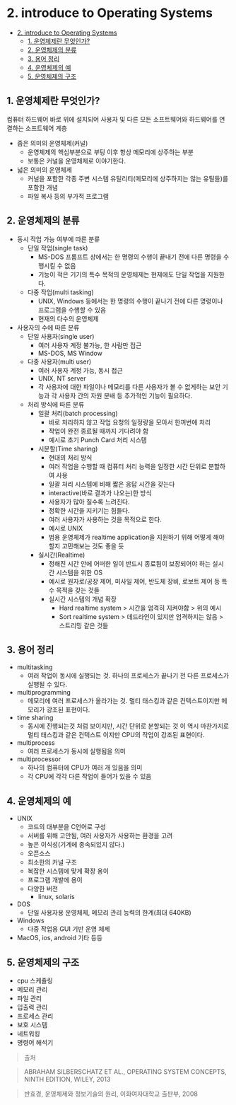 # 2. introduce to Operating Systems

<!--ts-->

- [2. introduce to Operating Systems](#2-introduce-to-operating-systems)
  - [1. 운영체제란 무엇인가?](#1-운영체제란-무엇인가)
  - [2. 운영체제의 분류](#2-운영체제의-분류)
  - [3. 용어 정리](#3-용어-정리)
  - [4. 운영체제의 예](#4-운영체제의-예)
  - [5. 운영체제의 구조](#5-운영체제의-구조)

<!-- Created by https://github.com/ekalinin/github-markdown-toc -->
<!-- Added by: sungminyou, at: 2022년 6월 11일 토요일 15시 37분 11초 KST -->

<!--te-->

## 1. 운영체제란 무엇인가?

컴퓨터 하드웨어 바로 위에 설치되어 사용자 및 다른 모든 소프트웨어와 하드웨어를 연결하는 소프트웨어 계층

- 좁은 의미의 운영체제(커널)
  - 운영체제의 핵심부분으로 부팅 이후 항상 메모리에 상주하는 부분
  - 보통은 커널을 운영체제로 이야기한다.
- 넓은 의미의 운영체제
  - 커널을 포함한 각종 주변 시스템 유틸리티(메모리에 상주하지는 않는 유틸들)를 포함한 개념
  - 파일 복사 등의 부가적 프로그램

## 2. 운영체제의 분류

- 동시 작업 가능 여부에 따른 분류
  - 단일 작업(single task)
    - MS-DOS 프롬프트 상에서는 한 명령의 수행이 끝내기 전에 다른 명령을 수행시킬 수 없음
    - 기능이 적은 기기의 특수 목적의 운영체제는 현제에도 단일 작업을 지원한다.
  - 다중 작업(multi tasking)
    - UNIX, Windows 등에서는 한 명령의 수행이 끝나기 전에 다른 명령이나 프로그램을 수행할 수 있음
    - 현재의 다수의 운영체제
- 사용자의 수에 따른 분류
  - 단일 사용자(single user)
    - 여러 사용자 계정 불가능, 한 사람만 접근
    - MS-DOS, MS Window
  - 다중 사용자(multi user)
    - 여러 사용자 계정 가능, 동시 접근
    - UNIX, NT server
    - 각 사용자에 대한 파일이나 메모리를 다른 사용자가 볼 수 없게하는 보안 기능과 각 사용자 간의 자원 분배 등 추가적인 기능이 필요하다.
  - 처리 방식에 따른 분류
    - 일괄 처리(batch processing)
      - 바로 처리하지 않고 작업 요청의 일정량을 모아서 한꺼번에 처리
      - 작업이 완전 종료될 때까지 기다려야 함
      - 예시로 초기 Punch Card 처리 시스템
    - 시분할(Time sharing)
      - 현대의 처리 방식
      - 여러 작업을 수행할 때 컴퓨터 처리 능력을 일정한 시간 단위로 분할하여 사용
      - 일괄 처리 시스템에 비해 짧은 응답 시간을 갖는다
      - interactive(바로 결과가 나오는)한 방식
      - 사용자가 많아 질수록 느려진다.
      - 정확한 시간을 지키기는 힘들다.
      - 여러 사용자가 사용하는 것을 목적으로 한다.
      - 예시로 UNIX
      - 범용 운영체제가 realtime application을 지원하기 위해 어떻게 해야할지 고민해보는 것도 좋을 듯
    - 실시간(Realtime)
      - 정해진 시간 안에 어떠한 일이 반드시 종료됨이 보장되어야 하는 실시간 시스템을 위한 OS
      - 예시로 원자로/공장 제어, 미사일 제어, 반도체 장비, 로보트 제어 등 특수 목적을 갖는 것들
      - 실시간 시스템의 개념 확장
        - Hard realtime system > 시간을 엄격히 지켜야함 > 위의 예시
        - Sort realtime system > 데드라인이 있지만 엄격하지는 않음 > 스트리밍 같은 것들

## 3. 용어 정리

- multitasking
  - 여러 작업이 동시에 실행되는 것. 하나의 프로세스가 끝나기 전 다른 프로세스가 실행될 수 있다.
- multiprogramming
  - 메모리에 여러 프로세스가 올라가는 것. 멀티 태스킹과 같은 컨텍스트이지만 메모리가 강조된 표현이다.
- time sharing
  - 동시에 진행되는것 처럼 보이지만, 시간 단위로 분할되는 것 이 역시 마찬가지로 멀티 태스킹과 같은 컨텍스트 이지만 CPU의 작업이 강조된 표현이다.
- multiprocess
  - 여러 프로세스가 동시에 실행됨을 의미
- multiprocessor
  - 하나의 컴퓨터에 CPU가 여러 개 있음을 의미
  - 각 CPU에 각각 다른 작업이 들어가 있을 수 있음

## 4. 운영체제의 예

- UNIX
  - 코드의 대부분을 C언어로 구성
  - 서버를 위해 고안됨, 여러 사용자가 사용하는 환경을 고려
  - 높은 이식성(기계에 종속되있지 않다.)
  - 오픈소스
  - 최소한의 커널 구조
  - 복잡한 시스템에 맞게 확장 용이
  - 프로그램 개발에 용이
  - 다양한 버전
    - linux, solaris
- DOS
  - 단일 사용자용 운영체제, 메모리 관리 능력의 한계(최대 640KB)
- Windows
  - 다중 작업용 GUI 기반 운영 체제
- MacOS, ios, android 기타 등등

## 5. 운영체제의 구조

- cpu 스케쥴링
- 메모리 관리
- 파일 관리
- 입출력 관리
- 프로세스 관리
- 보호 시스템
- 네트워킹
- 명령어 해석기

> 출처

> ABRAHAM SILBERSCHATZ ET AL., OPERATING SYSTEM CONCEPTS, NINTH EDITION, WILEY, 2013

> 반효경, 운영체제와 정보기술의 원리, 이화여자대학교 출판부, 2008
